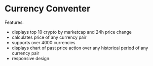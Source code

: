 # Currency Conventer

Features:

-   displays top 10 crypto by marketcap and 24h price change
-   calculates price of any currency pair
-   supports over 4000 currencies
-   displays chart of past price action over any historical period of any currency pair
-   responsive design
